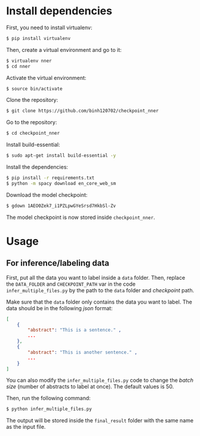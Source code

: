 # Install dependencies

First, you need to install virtualenv:

```bash
$ pip install virtualenv
```

Then, create a virtual environment and go to it:

```bash
$ virtualenv nner
$ cd nner
```

Activate the virtual environment:

```bash
$ source bin/activate
```

Clone the repository:

```bash
$ git clone https://github.com/binh120702/checkpoint_nner
```

Go to the repository:

```bash
$ cd checkpoint_nner
```

Install build-essential:

```bash
$ sudo apt-get install build-essential -y
```

Install the dependencies:

```bash
$ pip install -r requirements.txt
$ python -m spacy download en_core_web_sm
```

Download the model checkpoint:

```bash
$ gdown 1AEO0Zek7_i1PZLpwGYeSrsd7HkbSl-Zv
```

The model checkpoint is now stored inside `checkpoint_nner`.

# Usage

## For inference/labeling data

First, put all the data you want to label inside a `data` folder. Then, replace the `DATA_FOLDER` and `CHECKPOINT_PATH` var in the code `infer_multiple_files.py` by the path to the `data` folder and *checkpoint* path.

Make sure that the `data` folder only contains the data you want to label. The data should be in the following *json* format:

```json
[
    {
        "abstract": "This is a sentence." ,
        ...
    },
    {
        "abstract": "This is another sentence." ,
        ...
    }
]
```

You can also modify the `infer_multiple_files.py` code to change the *batch size* (number of abstracts to label at once). The default values is 50.

Then, run the following command:

```bash
$ python infer_multiple_files.py
```

The output will be stored inside the `final_result` folder with the same name as the input file.
